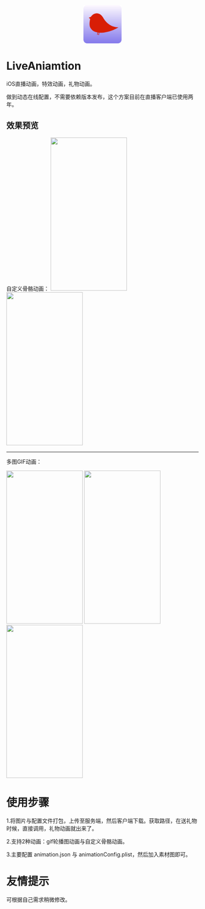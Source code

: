 
<div align=center>
  <img src="https://github.com/luoxiao/LiveAniamtion/blob/master/scrrenshot/logo.png?raw=true" width=100 height=100 />
  </div>
  


# LiveAniamtion

iOS直播动画，特效动画，礼物动画。

做到动态在线配置，不需要依赖版本发布，这个方案目前在直播客户端已使用两年。


## 效果预览

自定义骨骼动画：
<img src="https://github.com/luoxiao/LiveAniamtion/blob/master/scrrenshot/%E5%B2%9B%E5%B1%BF.gif?raw=true" width=200 height=400 />
<img src="https://github.com/luoxiao/LiveAniamtion/blob/master/scrrenshot/%E9%82%AE%E8%BD%AE.gif?raw=true?raw=true" width=200 height=400 />

---
多图GIF动画：

<img src="https://github.com/luoxiao/LiveAniamtion/blob/master/scrrenshot/%E5%B7%A7%E5%85%8B%E5%8A%9B.gif?raw=true?raw=true?raw=true" width=200 height=400 />
<img src="https://github.com/luoxiao/LiveAniamtion/blob/master/scrrenshot/%E8%89%B2%E7%9C%AF%E7%9C%AF.gif?raw=true?raw=true?raw=true" width=200 height=400 />
<img src="https://github.com/luoxiao/LiveAniamtion/blob/master/scrrenshot/%E6%A1%83%E8%8A%B1.gif?raw=true?raw=true?raw=true?raw=true" width=200 height=400 />


# 使用步骤
1.将图片与配置文件打包，上传至服务端，然后客户端下载。获取路径，在送礼物时候，直接调用，礼物动画就出来了。

2.支持2种动画：gif轮播图动画与自定义骨骼动画。

3.主要配置 animation.json 与 animationConfig.plist，然后加入素材图即可。

# 友情提示
可根据自己需求稍微修改。
